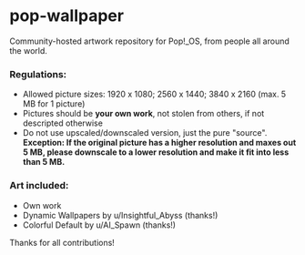 # pop-wallpaper
Community-hosted artwork repository for Pop!_OS, from people all around the world.

### Regulations:

- Allowed picture sizes: 1920 x 1080; 2560 x 1440; 3840 x 2160 (max. 5 MB for 1 picture)
- Pictures should be **your own work**, not stolen from others, if not descripted otherwise
- Do not use upscaled/downscaled version, just the pure "source". **Exception: If the original picture has a higher resolution and maxes out 5 MB, please downscale to a lower resolution and make it fit into less than 5 MB.**

### Art included:

- Own work
- Dynamic Wallpapers by u/Insightful_Abyss (thanks!)
- Colorful Default by u/AI_Spawn (thanks!)

Thanks for all contributions!
